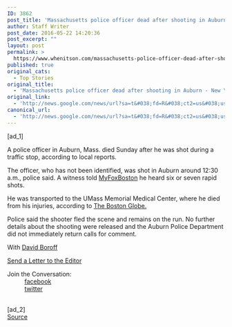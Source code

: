 ```yaml
---
ID: 3862
post_title: 'Massachusetts police officer dead after shooting in Auburn &#8211; New York Daily News'
author: Staff Writer
post_date: 2016-05-22 14:20:36
post_excerpt: ""
layout: post
permalink: >
  https://www.whenitson.com/massachusetts-police-officer-dead-after-shooting-in-auburn-new-york-daily-news/
published: true
original_cats:
  - Top Stories
original_title:
  - 'Massachusetts police officer dead after shooting in Auburn - New York Daily News'
original_link:
  - 'http://news.google.com/news/url?sa=t&#038;fd=R&#038;ct2=us&#038;usg=AFQjCNFvvewHPLazBiXdajX6-_R2CaLI4g&#038;clid=c3a7d30bb8a4878e06b80cf16b898331&#038;cid=52779114895747&#038;ei=M8BBV8CCFM-xhAGhn6rwCQ&#038;url=http://www.nydailynews.com/news/crime/manhunt-gunman-shot-massachusetts-police-officer-article-1.2645711'
canonical_url:
  - 'http://news.google.com/news/url?sa=t&#038;fd=R&#038;ct2=us&#038;usg=AFQjCNFvvewHPLazBiXdajX6-_R2CaLI4g&#038;clid=c3a7d30bb8a4878e06b80cf16b898331&#038;cid=52779114895747&#038;ei=M8BBV8CCFM-xhAGhn6rwCQ&#038;url=http://www.nydailynews.com/news/crime/manhunt-gunman-shot-massachusetts-police-officer-article-1.2645711'
---
```

 [ad_1]
<br><div id="ra-body"><p>&#13;
	A police officer in Auburn, Mass. died Sunday after he was shot during a traffic stop, according to local reports.</p>&#13;
<p>&#13;
	The officer, who has not been identified, was shot in Auburn around 12:30 a.m., police said. A witness told <a href="http://www.myfoxboston.com/news/auburn-police-officer-shot-early-sunday-morning-/297944459" target="_blank">MyFoxBoston</a> he heard six or seven rapid shots.</p>&#13;
<p>&#13;
	He was transported to the UMass Memorial Medical Center, where he died from his injuries, according to <a href="https://www.bostonglobe.com/metro/2016/05/22/auburn-police-officer-shot/vlAIk1WlltcyiW1tmimnwL/story.html" target="_blank">The Boston Globe.</a></p>          <!-- HTML Element: 7.2593669 -->              &#13;
<p>&#13;
	Police said the shooter fled the scene and remains on the run. No further details about the shooting were released and the Auburn Police Department did not immediately return calls for comment.</p>                                                         <p class="ra-contributor">With <a rel="author" href="http://www.nydailynews.com/authors?author=David-Boroff" itemscope="" itemtype="http://schema.org/Person">David Boroff</a></p> <a href="mailto:voicers@nydailynews.com?subject=Massachusetts police officer dead after shooting in Auburn&amp;body=To%20submit%20a%20comment%20about%20this%20article%20for%20publication%20in%20the%20Daily%20News%20Voice%20of%20the%20People%20column,%20please%20include%20your%20name,%20your%20city%20and%20state%20and%20your%20phone%20number.%20(Please%20include%20your%20borough%20or%20neighborhood%20if%20you%20live%20in%20NYC.%20Phone%20number%20is%20for%20verification%20purposes%20only,%20not%20for%20publication.)%20The%20Daily%20News%20reserves%20the%20right%20to%20edit%20letters. %0A%0A http://www.nydailynews.com/news/crime/manhunt-gunman-shot-massachusetts-police-officer-article-1.2645711" class="ra-editor">Send a Letter to the Editor</a>       <dl id="ra-share-bottom"><dt>Join the Conversation:</dt> <dd class="ra-share-f"> <a target="_blank" href="#">facebook</a> </dd> <dd class="ra-share-t"> <a target="_blank" href="https://twitter.com/intent/tweet?text=Ford, Spielberg reteaming for fifth 'Indiana Jones' movie&amp;url=http://nydn.us/1M5ngYs">twitter</a> </dd> </dl></div>
<br>[ad_2]
<br><a href="http://news.google.com/news/url?sa=t&#038;fd=R&#038;ct2=us&#038;usg=AFQjCNFvvewHPLazBiXdajX6-_R2CaLI4g&#038;clid=c3a7d30bb8a4878e06b80cf16b898331&#038;cid=52779114895747&#038;ei=M8BBV8CCFM-xhAGhn6rwCQ&#038;url=http://www.nydailynews.com/news/crime/manhunt-gunman-shot-massachusetts-police-officer-article-1.2645711">Source </a>